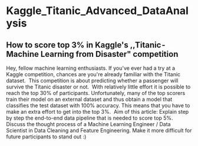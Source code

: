 # Kaggle_Titanic_Advanced_DataAnalysis

## How to score top 3% in Kaggle's ,,Titanic - Machine Learning from Disaster" competition
Hey, fellow machine learning enthusiasts. If you've ever had a try at a Kaggle competition, chances are you're already familiar with the Titanic dataset. 
This competition is about predicting whether a passenger will survive the Titanic disaster or not. 
With relatively little effort it is possible to reach the top 30% of participants. Unfortunately, many of the top scorers train their model on an external dataset and thus obtain a model that classifies the test dataset with 100% accuracy. This means that you have to make an extra effort to get into the top 3%. 
Aim of this article:
Explain step by step the end-to-end data pipeline that is needed to score top 5%.
Discuss the thought process of a Machine Learning Engineer / Data Scientist in Data Cleaning and Feature Engineering.
Make it more difficult for future participants to stand out :)
